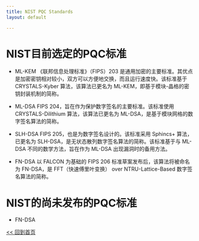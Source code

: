 ```yaml
---
title: NIST PQC Standards
layout: default

---
```

# NIST目前选定的PQC标准
- ML-KEM
《联邦信息处理标准》（FIPS）203 是通用加密的主要标准。其优点是加密密钥相对较小，双方可以方便地交换，而且运行速度快。该标准基于 CRYSTALS-Kyber 算法，该算法已更名为 ML-KEM，即基于模块-晶格的密钥封装机制的简称。

- ML-DSA
FIPS 204，旨在作为保护数字签名的主要标准。该标准使用 CRYSTALS-Dilithium 算法，该算法已更名为 ML-DSA，是基于模块网格的数字签名算法的简称。

- SLH-DSA
FIPS 205，也是为数字签名设计的。该标准采用 Sphincs+ 算法，已更名为 SLH-DSA，是无状态散列数字签名算法的简称。该标准基于与 ML-DSA 不同的数学方法，旨在作为 ML-DSA 出现漏洞时的备用方法。

- FN-DSA
以 FALCON 为基础的 FIPS 206 标准草案发布后，该算法将被命名为 FN-DSA，是 FFT（快速傅里叶变换） over NTRU-Lattice-Based 数字签名算法的简称。

# NIST的尚未发布的PQC标准
- FN-DSA

[<< 回到首页](./index)